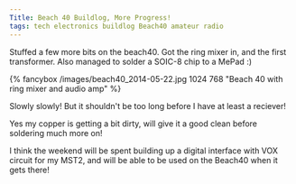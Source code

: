 ```yaml
---
Title: Beach 40 Buildlog, More Progress!
tags: tech electronics buildlog Beach40 amateur radio
---
```


Stuffed a few more bits on the beach40. Got the ring mixer in, and the first transformer.  Also managed to solder a SOIC-8 chip to a MePad :)

{% fancybox /images/beach40_2014-05-22.jpg 1024 768 "Beach 40 with ring mixer and audio amp" %}

<!--more-->
Slowly slowly! But it shouldn't be too long before I have at least a reciever!

Yes my copper is getting a bit dirty, will give it a good clean before soldering much more on!	

I think the weekend will be spent building up a digital interface with VOX circuit for my MST2, and will be able to be used on the Beach40 when it gets there!

